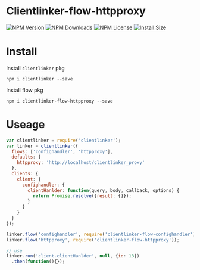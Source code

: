 Clientlinker-flow-httpproxy
============================

[![NPM Version][npm-image]][npm-url]
[![NPM Downloads][downloads-image]][npm-url]
[![NPM License][license-image]][npm-url]
[![Install Size][install-size-image]][install-size-url]


# Install

Install `clientlinker` pkg

```shell
npm i clientlinker --save
```

Install flow pkg

```shell
npm i clientlinker-flow-httpproxy --save
```


# Useage

```javascript
var clientlinker = require('clientlinker');
var linker = clientlinker({
  flows: ['confighandler', 'httpproxy'],
  defaults: {
    httpproxy: 'http://localhost/clientlinker_proxy'
  },
  clients: {
    client: {
      confighandler: {
        clientHanlder: function(query, body, callback, options) {
          return Promise.resolve({result: {}});
        }
      }
    }
  }
});

linker.flow('confighandler', require('clientlinker-flow-confighandler'));
linker.flow('httpproxy', require('clientlinker-flow-httpproxy'));

// use
linker.run('client.clientHanlder', null, {id: 13})
  .then(function(){});
```



[npm-image]: https://img.shields.io/npm/v/clientlinker-flow-httpproxy.svg
[downloads-image]: https://img.shields.io/npm/dm/clientlinker-flow-httpproxy.svg
[npm-url]: https://www.npmjs.org/package/clientlinker-flow-httpproxy
[license-image]: https://img.shields.io/npm/l/clientlinker-flow-httpproxy.svg
[install-size-url]: https://packagephobia.now.sh/result?p=clientlinker-flow-httpproxy
[install-size-image]: https://packagephobia.now.sh/badge?p=clientlinker-flow-httpproxy
